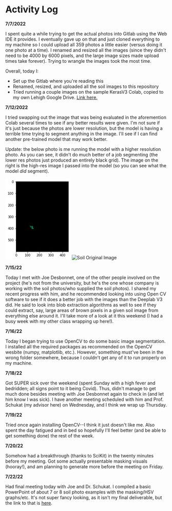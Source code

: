 # Activity Log

**7/7/2022**

I spent quite a while trying to get the actual photos into Gitlab using the Web IDE it provides. I eventually gave up on that and just cloned everything to my machine so I could upload all 359 photos a little easier (versus doing it one photo at a time). I renamed and resized all the images (since they didn't need to be 4000 by 6000 pixels, and the large image sizes made upload times take forever). Trying to wrangle the images took the most time. 

Overall, today I:
* Set up the Gitlab where you're reading this
* Renamed, resized, and uploaded all the soil images to this repository
* Tried running a couple images on the sample KerasV3 Colab, copied to my own Lehigh Google Drive. [Link here.](https://colab.research.google.com/drive/16e8fGO9hrRz9-6FhqvkHh6l8k6CMg4QZ?usp=sharing)


**7/12/2022**

I tried swapping out the image that was being evaluated in the aforemention Colab several times to see if any better results were given. I'm not sure if it's just because the photos are lower resolution, but the model is having a terrible time trying to segment anything in the image. I'll see if I can find another pre-trained model that may work better.

Update: the below photo is me running the model with a higher resolution photo. As you can see, it didn't do much better of a job segmenting (the lower res photos just produced an entirely black grid). The image on the right is the high-res image I passed into the model (so you can see what the model *did* segment).

![Soil High Res Test](deeplab_v3_highres_soil_example.png "High Res Test")
![Soil Original Image](https://gitlab.com/aer224/summer-2022-soil/-/raw/main/Soil%20Photos/soil_photo%20(1).jpg "High Res Original")


**7/15/22**

Today I met with Joe Desbonnet, one of the other people involved on the project (he's not from the university, but he's the one whose company is working with the soil photos/who supplied the soil photos). I shared my recent progress with him, and he recommended looking into using Open CV software to see if it does a better job with the images than the Deeplab V3 did. He said to look into blob extraction algorithms as well to see if they could extract, say, large areas of brown pixels in a given soil image from everything else around it. I'll take more of a look at it this weekend (I had a busy week with my other class wrapping up here!).


**7/16/22**

Today I began trying to use OpenCV to do some basic image segmentation. I installed all the required packages as recommended on the OpenCV wesbite (numpy, matplotlib, etc.). However, something must've been in the wrong folder somewhere, because I couldn't get any of it to run properly on my machine.

**7/18/22**

Got SUPER sick over the weekend (spent Sunday with a high fever and bedridden; all signs point to it being Covid). Thus, didn't manage to get much done besides meeting with Joe Desbonnet again to check in (and let him know I was sick). I have another meeting scheduled with him and Prof. Schukat (my advisor here) on Wednesday, and I think we wrap up Thursday.

**7/19/22**

Tried once again installing OpenCV--I think it just doesn't like me. Also spent the day fatigued and in bed so hopefully I'll feel better (and be able to get something done) the rest of the week.

**7/20/22**

Somehow had a breakthrough (thanks to SciKit) in the twenty minutes before my meeting. Got some actually presentable masking visuals (hooray!), and am planning to generate more before the meeting on Friday.

**7/22/22**

Had final meeting today with Joe and Dr. Schukat. I compiled a basic PowerPoint of about 7 or 8 soil photo examples with the masking/HSV graphs/etc. It's not super fancy looking, as it isn't my final deliverable, but the link to that is [here](https://docs.google.com/presentation/d/1UoytcKRPnC5iYQ_a_ks9q3NBU2hfIUm2fY_vFDwiXF4/edit?usp=sharing).
